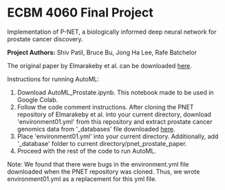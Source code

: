 # ECBM 4060 Final Project
Implementation of P-NET, a biologically informed deep neural network for prostate cancer discovery.

**Project Authors:** Shiv Patil, Bruce Bu, Jong Ha Lee, Rafe Batchelor

The original paper by Elmarakeby et al. can be downloaded [here](https://www.nature.com/articles/s41586-021-03922-4).

Instructions for running AutoML:
1. Download AutoML_Prostate.ipynb. This notebook made to be used in Google Colab.
2. Follow the code comment instructions. After cloning the PNET repository of Elmarakeby et al. into your current directory, download 'environment01.yml' from this repository and extract prostate cancer genomics data from '_databases' file downloaded [here](https://drive.google.com/u/1/uc?export=download&confirm=dUH2&id=17nssbdUylkyQY1ebtxsIw5UzTAd0zxWb).
3. Place 'environment01.yml' into your current directory. Additionally, add '_database' folder to current directory/pnet_prostate_paper.
4. Proceed with the rest of the code to run AutoML.

Note: We found that there were bugs in the environment.yml file downloaded when the PNET repository was cloned. Thus, we wrote environment01.yml as a replacement for this yml file.

